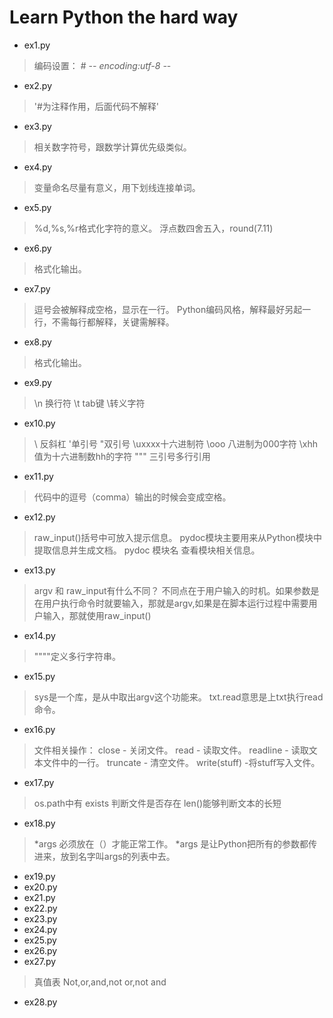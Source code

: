 ﻿# Learn Python the hard way

- ex1.py
> 编码设置： # -*- encoding:utf-8 -*-

- ex2.py
> '#为注释作用，后面代码不解释'

- ex3.py
> 相关数字符号，跟数学计算优先级类似。

- ex4.py
> 变量命名尽量有意义，用下划线连接单词。

- ex5.py
> %d,%s,%r格式化字符的意义。 
浮点数四舍五入，round(7.11)

- ex6.py
> 格式化输出。

- ex7.py
> 逗号会被解释成空格，显示在一行。
Python编码风格，解释最好另起一行，不需每行都解释，关键需解释。

- ex8.py
> 格式化输出。

- ex9.py
> \n 换行符 \t tab键 \转义字符

- ex10.py
> \\ 反斜杠 \'单引号 \"双引号 \uxxxx十六进制符  \ooo 八进制为000字符 \xhh值为十六进制数hh的字符
""" 三引号多行引用

- ex11.py
> 代码中的逗号（comma）输出的时候会变成空格。

- ex12.py
> raw_input()括号中可放入提示信息。
pydoc模块主要用来从Python模块中提取信息并生成文档。
pydoc 模块名 查看模块相关信息。

- ex13.py
> argv 和 raw_input有什么不同？
不同点在于用户输入的时机。如果参数是在用户执行命令时就要输入，那就是argv,如果是在脚本运行过程中需要用户输入，那就使用raw_input()

- ex14.py
> """"定义多行字符串。

- ex15.py
> sys是一个库，是从中取出argv这个功能来。
txt.read意思是上txt执行read命令。

- ex16.py
> 文件相关操作：
close - 关闭文件。
read - 读取文件。
readline - 读取文本文件中的一行。
truncate - 清空文件。
write(stuff) -将stuff写入文件。

- ex17.py
> os.path中有 exists 判断文件是否存在
len()能够判断文本的长短

- ex18.py
> *args 必须放在（）才能正常工作。
*args 是让Python把所有的参数都传进来，放到名字叫args的列表中去。
- ex19.py
- ex20.py
- ex21.py
- ex22.py
- ex23.py
- ex24.py
- ex25.py
- ex26.py
- ex27.py
> 真值表 Not,or,and,not or,not and
- ex28.py
